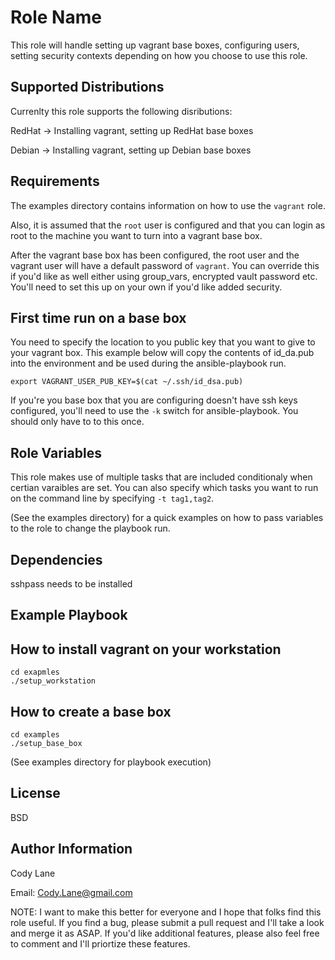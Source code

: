 Role Name
=========

This role will handle setting up vagrant base boxes, configuring users,
setting security contexts depending on how you choose to use this role.

Supported Distributions
-----------------------

Currenlty this role supports the following disributions:

RedHat -> Installing vagrant, setting up RedHat base boxes

Debian -> Installing vagrant, setting up Debian base boxes


Requirements
------------

The examples directory contains information on how to use the `vagrant`
role.

Also, it is assumed that the `root` user is configured and that you can
login as root to the machine you want to turn into a vagrant base box.

After the vagrant base box has been configured, the root user and the
vagrant user will have a default password of `vagrant`.  You can
override this if you'd like as well either using group_vars, encrypted
vault password etc.  You'll need to set this up on your own if you'd
like added security.

## First time run on a base box

You need to specify the location to you public key that you want to give
to your vagrant box.  This example below will copy the contents of
id_da.pub into the environment and be used during the ansible-playbook
run.
```
export VAGRANT_USER_PUB_KEY=$(cat ~/.ssh/id_dsa.pub)
```

If you're you base box that you are configuring doesn't have ssh keys
configured, you'll need to use the `-k` switch for ansible-playbook. You
should only have to to this once.


Role Variables
--------------

This role makes use of multiple tasks that are included conditionaly
when certian varaibles are set.  You can also specify which tasks you
want to run on the command line by specifying `-t tag1,tag2`.

(See the examples directory) for a quick examples on how to pass
variables to the role to change the playbook run.



Dependencies
------------

sshpass needs to be installed

Example Playbook
----------------
## How to install vagrant on your workstation
```
cd exapmles
./setup_workstation
```

## How to create a base box
```
cd examples
./setup_base_box
```

(See examples directory for playbook execution)

License
-------

BSD

Author Information
------------------
Cody Lane

Email: Cody.Lane@gmail.com

NOTE: I want to make this better for everyone and I hope that folks find
this role useful.  If you find a bug, please submit a pull request and
I'll take a look and merge it as ASAP.  If you'd like additional
features, please also feel free to comment and I'll priortize these
features.
